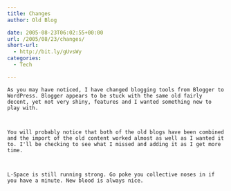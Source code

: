 ```yaml
---
title: Changes
author: Old Blog

date: 2005-08-23T06:02:55+00:00
url: /2005/08/23/changes/
short-url:
  - http://bit.ly/gUvsWy
categories:
  - Tech

---
```

<div class='microid-http+http:sha1:31b33d9a6d93b1081279ac07a6c3c1231f1f2991'>
  
    As you may have noticed, I have changed blogging tools from Blogger to WordPress. Blogger appears to be stuck with the same old fairly decent, yet not very shiny, features and I wanted something new to play with.
  
  
  
    You will probably notice that both of the old blogs have been combined and the import of the old content worked almost as well as I wanted it to. I'll be checking to see what I missed and adding it as I get more time.
  
  
  
    L-Space is still running strong. Go poke you collective noses in if you have a minute. New blood is always nice.
  
